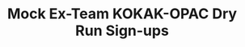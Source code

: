 ---
title: Mock Ex-Team KOKAK-OPAC Dry Run Sign-ups
redirect_to: https://docs.google.com/spreadsheets/d/1EAShu8PJ6Sh7Vq7YJ2QFTBzwWGhjIUj_/edit?usp=sharing&ouid=105133724137635406031&rtpof=true&sd=true
redirect_from: 
  - /MockTeamKokakDryRuns
  - /mockteamkokakdryruns
---